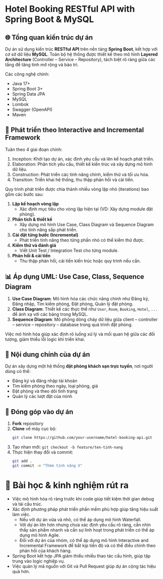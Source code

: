 # Hotel Booking RESTful API with Spring Boot & MySQL

## 🌐 Tổng quan kiến trúc dự án

Dự án sử dụng kiến trúc **RESTful API** trên nền tảng **Spring Boot**, kết hợp với cơ sở dữ liệu **MySQL**. Toàn bộ hệ thống được thiết kế theo mô hình **Layered Architecture** (Controller – Service – Repository), tách biệt rõ ràng giữa các tầng để tăng tính mở rộng và bảo trì.

Các công nghệ chính:
- Java 17+
- Spring Boot 3+
- Spring Data JPA
- MySQL
- Lombok
- Swagger (OpenAPI)
- Maven

## 🔄 Phát triển theo Interactive and Incremental Framework

Tuân theo 4 giai đoạn chính:
1. Inception: Khởi tạo dự án, xác định yêu cầu và lên kế hoạch phát triển.
2. Elaboration: Phân tích yêu cầu, thiết kế kiến trúc và xây dựng mô hình dữ liệu.
3. Construction: Phát triển các tính năng chính, kiểm thử và tối ưu hóa.
4. Transition: Triển khai hệ thống, thu thập phản hồi và cải tiến.

Quy trình phát triển được chia thành nhiều vòng lặp nhỏ (iterations) bao gồm các bước sau:

1. **Lập kế hoạch vòng lặp**
    - Xác định mục tiêu cho vòng lặp hiện tại (VD: Xây dựng module đặt phòng).
2. **Phân tích & thiết kế**
    - Xây dựng mô hình Use Case, Class Diagram và Sequence Diagram cho tính năng sắp phát triển.
3. **Cài đặt từng bước (Incremental)**
    - Phát triển tính năng theo từng phần nhỏ có thể kiểm thử được.
4. **Kiểm thử và đánh giá**
    - Viết Unit Test / Integration Test cho từng module.
5. **Phản hồi & cải tiến**
    - Thu thập phản hồi, cải tiến kiến trúc hoặc quy trình nếu cần.

## 📊 Áp dụng UML: Use Case, Class, Sequence Diagram

1. **Use Case Diagram**: Mô hình hóa các chức năng chính như Đăng ký, Đăng nhập, Tìm kiếm phòng, Đặt phòng, Quản lý đặt phòng.
2. **Class Diagram**: Thiết kế các thực thể như `User`, `Room`, `Booking`, `Hotel`, `...` để ánh xạ với các bảng trong MySQL.
3. **Sequence Diagram**: Mô phỏng dòng chảy dữ liệu giữa client – controller – service – repository – database trong quá trình đặt phòng.

Việc mô hình hóa giúp xác định rõ luồng xử lý và mối quan hệ giữa các đối tượng, giảm thiểu lỗi logic khi triển khai.

## 🏨 Nội dung chính của dự án

Dự án xây dựng một hệ thống **đặt phòng khách sạn trực tuyến**, nơi người dùng có thể:
- Đăng ký và đăng nhập tài khoản
- Tìm kiếm phòng theo ngày, loại phòng, giá
- Đặt phòng và theo dõi tình trạng
- Quản lý các lượt đặt của mình

## 🤝 Đóng góp vào dự án

1. **Fork** repository
2. **Clone** về máy cục bộ:
   ```bash
   git clone https://github.com/your-username/hotel-booking-api.git
3. Tạo nhan mới: `git checkout -b feature/ten-tinh-nang`
4. Thực hiện thay đổi và commit:
   ```bash
   git add .
   git commit -m "Thêm tính năng X"
   ```
# 📘 Bài học & kinh nghiệm rút ra
- Việc mô hình hóa rõ ràng trước khi code giúp tiết kiệm thời gian debug và tái cấu trúc.
- Xác định phương pháp phát triển phần mềm phù hợp giúp tăng hiệu suất làm việc.
  - Nếu với dự án vừa và nhỏ, có thể áp dụng mô hình Waterfall.
  - Với dự án lớn hơn nhưng chưa xác định yêu cầu rõ ràng, cần nhìn thấy sản phẩm nhanh và cần sự linh hoạt trong phát triển có thể áp dụng mô hình Agile.
  - Đối với dự án của nhóm, có thể áp dụng mô hình Interactive and Incremental Framework để bắt kịp tiến độ và có thể điều chỉnh theo phản hồi của khách hàng.
- Spring Boot kết hợp JPA giảm thiểu nhiều thao tác cấu hình, giúp tập trung vào logic nghiệp vụ.
- Việc quản lý mã nguồn với Git và Pull Request giúp dự án cộng tác hiệu quả hơn.


